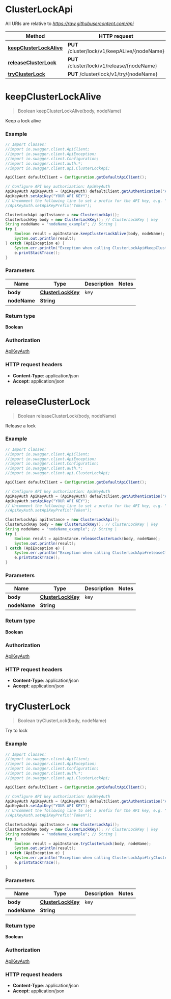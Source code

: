# ClusterLockApi

All URIs are relative to *https://raw.githubusercontent.com/api*

Method | HTTP request | Description
------------- | ------------- | -------------
[**keepClusterLockAlive**](ClusterLockApi.md#keepClusterLockAlive) | **PUT** /cluster/lock/v1/keepALive/{nodeName} | Keep a lock alive
[**releaseClusterLock**](ClusterLockApi.md#releaseClusterLock) | **PUT** /cluster/lock/v1/release/{nodeName} | Release a lock
[**tryClusterLock**](ClusterLockApi.md#tryClusterLock) | **PUT** /cluster/lock/v1/try/{nodeName} | Try to lock

<a name="keepClusterLockAlive"></a>
# **keepClusterLockAlive**
> Boolean keepClusterLockAlive(body, nodeName)

Keep a lock alive

### Example
```java
// Import classes:
//import io.swagger.client.ApiClient;
//import io.swagger.client.ApiException;
//import io.swagger.client.Configuration;
//import io.swagger.client.auth.*;
//import io.swagger.client.api.ClusterLockApi;

ApiClient defaultClient = Configuration.getDefaultApiClient();

// Configure API key authorization: ApiKeyAuth
ApiKeyAuth ApiKeyAuth = (ApiKeyAuth) defaultClient.getAuthentication("ApiKeyAuth");
ApiKeyAuth.setApiKey("YOUR API KEY");
// Uncomment the following line to set a prefix for the API key, e.g. "Token" (defaults to null)
//ApiKeyAuth.setApiKeyPrefix("Token");

ClusterLockApi apiInstance = new ClusterLockApi();
ClusterLockKey body = new ClusterLockKey(); // ClusterLockKey | key
String nodeName = "nodeName_example"; // String | 
try {
    Boolean result = apiInstance.keepClusterLockAlive(body, nodeName);
    System.out.println(result);
} catch (ApiException e) {
    System.err.println("Exception when calling ClusterLockApi#keepClusterLockAlive");
    e.printStackTrace();
}
```

### Parameters

Name | Type | Description  | Notes
------------- | ------------- | ------------- | -------------
 **body** | [**ClusterLockKey**](ClusterLockKey.md)| key |
 **nodeName** | **String**|  |

### Return type

**Boolean**

### Authorization

[ApiKeyAuth](../README.md#ApiKeyAuth)

### HTTP request headers

 - **Content-Type**: application/json
 - **Accept**: application/json

<a name="releaseClusterLock"></a>
# **releaseClusterLock**
> Boolean releaseClusterLock(body, nodeName)

Release a lock

### Example
```java
// Import classes:
//import io.swagger.client.ApiClient;
//import io.swagger.client.ApiException;
//import io.swagger.client.Configuration;
//import io.swagger.client.auth.*;
//import io.swagger.client.api.ClusterLockApi;

ApiClient defaultClient = Configuration.getDefaultApiClient();

// Configure API key authorization: ApiKeyAuth
ApiKeyAuth ApiKeyAuth = (ApiKeyAuth) defaultClient.getAuthentication("ApiKeyAuth");
ApiKeyAuth.setApiKey("YOUR API KEY");
// Uncomment the following line to set a prefix for the API key, e.g. "Token" (defaults to null)
//ApiKeyAuth.setApiKeyPrefix("Token");

ClusterLockApi apiInstance = new ClusterLockApi();
ClusterLockKey body = new ClusterLockKey(); // ClusterLockKey | key
String nodeName = "nodeName_example"; // String | 
try {
    Boolean result = apiInstance.releaseClusterLock(body, nodeName);
    System.out.println(result);
} catch (ApiException e) {
    System.err.println("Exception when calling ClusterLockApi#releaseClusterLock");
    e.printStackTrace();
}
```

### Parameters

Name | Type | Description  | Notes
------------- | ------------- | ------------- | -------------
 **body** | [**ClusterLockKey**](ClusterLockKey.md)| key |
 **nodeName** | **String**|  |

### Return type

**Boolean**

### Authorization

[ApiKeyAuth](../README.md#ApiKeyAuth)

### HTTP request headers

 - **Content-Type**: application/json
 - **Accept**: application/json

<a name="tryClusterLock"></a>
# **tryClusterLock**
> Boolean tryClusterLock(body, nodeName)

Try to lock

### Example
```java
// Import classes:
//import io.swagger.client.ApiClient;
//import io.swagger.client.ApiException;
//import io.swagger.client.Configuration;
//import io.swagger.client.auth.*;
//import io.swagger.client.api.ClusterLockApi;

ApiClient defaultClient = Configuration.getDefaultApiClient();

// Configure API key authorization: ApiKeyAuth
ApiKeyAuth ApiKeyAuth = (ApiKeyAuth) defaultClient.getAuthentication("ApiKeyAuth");
ApiKeyAuth.setApiKey("YOUR API KEY");
// Uncomment the following line to set a prefix for the API key, e.g. "Token" (defaults to null)
//ApiKeyAuth.setApiKeyPrefix("Token");

ClusterLockApi apiInstance = new ClusterLockApi();
ClusterLockKey body = new ClusterLockKey(); // ClusterLockKey | key
String nodeName = "nodeName_example"; // String | 
try {
    Boolean result = apiInstance.tryClusterLock(body, nodeName);
    System.out.println(result);
} catch (ApiException e) {
    System.err.println("Exception when calling ClusterLockApi#tryClusterLock");
    e.printStackTrace();
}
```

### Parameters

Name | Type | Description  | Notes
------------- | ------------- | ------------- | -------------
 **body** | [**ClusterLockKey**](ClusterLockKey.md)| key |
 **nodeName** | **String**|  |

### Return type

**Boolean**

### Authorization

[ApiKeyAuth](../README.md#ApiKeyAuth)

### HTTP request headers

 - **Content-Type**: application/json
 - **Accept**: application/json

